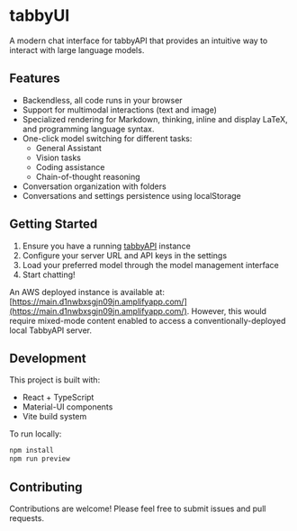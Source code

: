 # tabbyUI

A modern chat interface for tabbyAPI that provides an intuitive way to interact with large language models.

## Features

- Backendless, all code runs in your browser
- Support for multimodal interactions (text and image)
- Specialized rendering for Markdown, thinking, inline and display LaTeX, and programming language syntax.
- One-click model switching for different tasks:
  - General Assistant
  - Vision tasks
  - Coding assistance
  - Chain-of-thought reasoning
- Conversation organization with folders
- Conversations and settings persistence using localStorage

## Getting Started

1. Ensure you have a running [tabbyAPI](https://github.com/theroyallab/tabbyAPI) instance
2. Configure your server URL and API keys in the settings
3. Load your preferred model through the model management interface
4. Start chatting!

An AWS deployed instance is available at: [https://main.d1nwbxsgjn09jn.amplifyapp.com/](https://main.d1nwbxsgjn09jn.amplifyapp.com/). However, this would require mixed-mode content enabled to access a conventionally-deployed local TabbyAPI server.

## Development

This project is built with:
- React + TypeScript
- Material-UI components
- Vite build system

To run locally:
```bash
npm install
npm run preview
```

## Contributing

Contributions are welcome! Please feel free to submit issues and pull requests.
